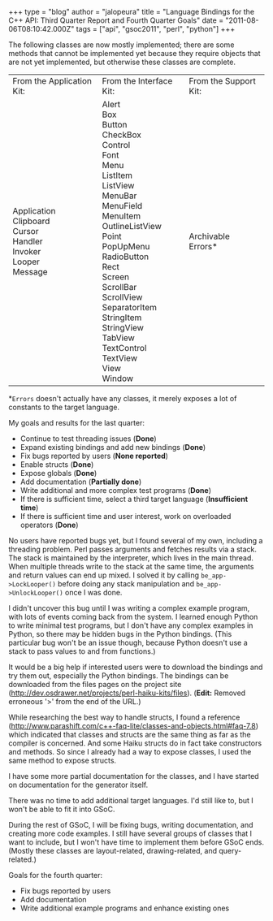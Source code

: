 +++
type = "blog"
author = "jalopeura"
title = "Language Bindings for the C++ API: Third Quarter Report and Fourth Quarter Goals"
date = "2011-08-06T08:10:42.000Z"
tags = ["api", "gsoc2011", "perl", "python"]
+++

The following classes are now mostly implemented; there are some methods that cannot be implemented yet because they require objects that are not yet implemented, but otherwise these classes are complete.

<table>
<tr>
<td>From the Application Kit:</td>
<td>From the Interface Kit:</td>
<td>From the Support Kit:</td>
</tr>
<tr>
<td>Application<br>
Clipboard<br>
Cursor<br>
Handler<br>
Invoker<br>
Looper<br>
Message</td>
<td>Alert<br>
Box<br>
Button<br>
CheckBox<br>
Control<br>
Font<br>
Menu<br>
ListItem<br>
ListView<br>
MenuBar<br>
MenuField<br>
MenuItem<br>
OutlineListView<br>
Point<br>
PopUpMenu<br>
RadioButton<br>
Rect<br>
Screen<br>
ScrollBar<br>
ScrollView<br>
SeparatorItem<br>
StringItem<br>
StringView<br>
TabView<br>
TextControl<br>
TextView<br>
View<br>
Window</td>
<td>Archivable<br>
Errors*</td>
</tr>
</table>

*<code>Errors</code> doesn't actually have any classes, it merely exposes a lot of constants to the target language.

My goals and results for the last quarter:
- Continue to test threading issues (<b>Done</b>)
- Expand existing bindings and add new bindings (<b>Done</b>)
- Fix bugs reported by users (<b>None reported</b>)
- Enable structs (<b>Done</b>)
- Expose globals (<b>Done</b>)
- Add documentation (<b>Partially done</b>)
- Write additional and more complex test programs (<b>Done</b>)
- If there is sufficient time, select a third target language (<b>Insufficient time</b>)
- If there is sufficient time and user interest, work on overloaded operators (<b>Done</b>)

No users have reported bugs yet, but I found several of my own, including a threading problem. Perl passes arguments and fetches results via a stack. The stack is maintained by the interpreter, which lives in the main thread. When multiple threads write to the stack at the same time, the arguments and return values can end up mixed. I solved it by calling <code>be_app->LockLooper()</code> before doing any stack manipulation and <code>be_app->UnlockLooper()</code> once I was done.

I didn't uncover this bug until I was writing a complex example program, with lots of events coming back from the system. I learned enough Python to write minimal test programs, but I don't have any complex examples in Python, so there may be hidden bugs in the Python bindings. (This particular bug won't be an issue though, because Python doesn't use a stack to pass values to and from functions.)

It would be a big help if interested users were to download the bindings and try them out, especially the Python bindings. The bindings can be downloaded from the files pages on the project site (http://dev.osdrawer.net/projects/perl-haiku-kits/files). (<b>Edit:</b> Removed erroneous '&gt;' from the end of the URL.)

While researching the best way to handle structs, I found a reference (http://www.parashift.com/c++-faq-lite/classes-and-objects.html#faq-7.8) which indicated that classes and structs are the same thing as far as the compiler is concerned. And some Haiku structs do in fact take constructors and methods. So since I already had a way to expose classes, I used the same method to expose structs.

I have some more partial documentation for the classes, and I have started on documentation for the generator itself.

There was no time to add additional target languages. I'd still like to, but I won't be able to fit it into GSoC.

During the rest of GSoC, I will be fixing bugs, writing documentation, and creating more code examples. I still have several groups of classes that I want to include, but I won't have time to implement them before GSoC ends. (Mostly these classes are layout-related, drawing-related, and query-related.)

Goals for the fourth quarter:
- Fix bugs reported by users
- Add documentation
- Write additional example programs and enhance existing ones
